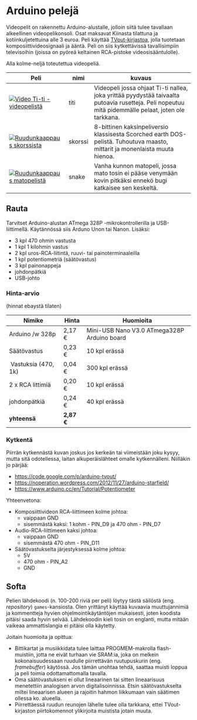# Arduino pelejä

Videopelit on rakennettu Arduino-alustalle, jolloin siitä tulee tavallaan alkeellinen videopelikonsoli. Osat maksavat Kiinasta tilattuna ja kotiinkuljetettuina alle 3 euroa. Peli käyttää [TVout-kirjastoa](https://github.com/Avamander/arduino-tvout), jolla tuotetaan komposiittivideosignaali ja ääntä. Peli on siis kytkettävissä tavallisimpiin televisoihin (joissa on pyöreä keltainen RCA-pistoke videosisääntulolle).

Alla kolme-neljä toteutettua videopeliä.

| Peli | nimi | kuvaus |
| ---- | ---- | ------ |
| [![Video Ti-ti -videopelistä](https://raw.githubusercontent.com/juherask/TitiArduinoPeli/master/images/titi_yt_play.png)](https://www.youtube.com/watch?v=6_DM1g7a03M) | titi | Videopeli jossa ohjaat Ti-ti nallea, joka yrittää pyydystää taivaalta putoavia rusetteja. Peli nopeutuu mitä pidemmälle pelaat, joten ole tarkkana. |
| [![Ruudunkaappaus skorssista](https://raw.githubusercontent.com/juherask/TitiArduinoPeli/master/images/skorssi.jpg)]() | skorssi | 8-bittinen kaksinpeliversio klassisesta Scorched earth DOS-pelistä. Tuhoutuva maasto, mittarit ja monenlaista muuta hienoa. |
| [![Ruudunkaappaus matopelistä](https://raw.githubusercontent.com/juherask/TitiArduinoPeli/master/images/snake.jpg)]() | snake | Vanha kunnon matopeli, jossa mato tosin ei pääse venymään kovin pitkäksi ennekö bugi katkaisee sen keskeltä. |

## Rauta

Tarvitset Arduino-alustan ATmega 328P -mikrokontrollerilla ja USB-liittimellä. Käytännössä siis Arduno Unon tai Nanon. Lisäksi:
* 3 kpl 470 ohmin vastusta
* 1 kpl 1 kilohmin vastus
* 2 kpl uros-RCA-liitintä, ruuvi- tai painoterminaaleilla
* 1 kpl potentiometriä (säätövastus)
* 3 kpl painonappeja
* johdonpätkiä
* USB-johto

### Hinta-arvio

(hinnat ebaystä tilaten)

| Nimike | Hinta | Huomioita |
| ------ | ----- | --------- |
| Arduino /w 328p | 2,17 €	|	Mini-USB Nano V3.0 ATmega328P Arduino board |
| Säätövastus | 0,23 € | 10 kpl erässä |
| Vastuksia (470, 1k) |	0,04 € | 300 kpl erässä |
| 2 x RCA littimiä | 0,20 € | 10 kpl erässä |
| johdonpätkiä | 0,24 €  | 40 kpl erässä |
| **yhteensä** | **2,87 €**	 | |


### Kytkentä
Piirrän kytkennästä kuvan joskus jos kerkeän tai viimeistään joku kysyy, mutta sitä odotellessa, laitan alkuperäislähteet omalle kytkennälleni. Niilläkin jo pärjää:
* https://code.google.com/p/arduino-tvout/
* https://noperation.wordpress.com/2012/11/27/arduino-starfield/
* https://www.arduino.cc/en/Tutorial/Potentiometer

Yhteenvetona: 
* Komposiittivideon RCA-liittimeen kolme johtoa:
  * vaippaan GND
  * sisemmästä kaksi: 1 kohm - PIN_D9 ja 470 ohm - PIN_D7
* Audio-RCA-liittimeen kaksi johtoa:
  * vaippaan GND
  * sisemmästä 470 ohm - PIN_D11
* Säätövastukselta järjestyksessä kolme johtoa:
  * 5V
  * 470 ohm - PIN_A2
  * GND

## Softa

Pelien lähdekoodi (n. 100-200 riviä per peli) löytyy tästä säilöstä (eng. *repository*) `games`-kansiosta. Olen yrittänyt käyttää kuvaavia muuttujannimiä ja kommentteja hyvien ohjelmointikäytäntöjen mukaisesti, joten koodista pitäisi saada hyvin selvää. Lähdekoodin kieli tosin on englanti, mutta mitään vaikeaa ammattislangia ei pitäisi olla käytetty.

Joitain huomioita ja opittua:
* Bittikartat ja musiikkidata tulee laittaa PROGMEM-makrolla flash-muistiin, jotta ne eivät turhaan vie SRAM:ia, joka on melkein kokonaisuudessaan ruudulle piirrettävän ruutupuskurin (eng. *framebuffer*) käytössä. Jos tämän unohtaa tehdä, saattaa muisti loppua ja peli toimia odottamattomalla tavalla.
* Oma säätövastukseni ei ollut lineaarinen tai sitten lineaarisuus menetettiin analogisen arvon digitalisoinnissa. Etsin säätövastukselta miltei lineaarisen alueen ja rajoitin hahmon liikkumaan vain säätimen ollessa ko. alueella.
* Piirrettäessä ruudun reunojen lähelle tulee olla tarkkana, ettei TVout-kirjaston piirtokomennot ylikirjoita muistista jotain muuta.

